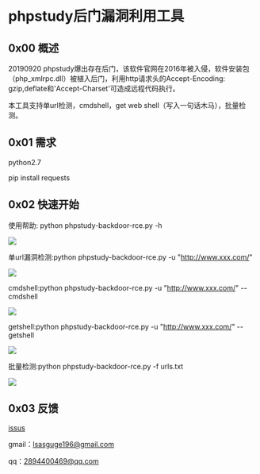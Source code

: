 # phpstudy后门漏洞利用工具



## 0x00 概述

20190920 phpstudy爆出存在后门，该软件官网在2016年被入侵，软件安装包（php_xmlrpc.dll）被植入后门，利用http请求头的Accept-Encoding: gzip,deflate和'Accept-Charset'可造成远程代码执行。

本工具支持单url检测，cmdshell，get web shell（写入一句话木马），批量检测。



## 0x01 需求

python2.7

pip install requests



## 0x02 快速开始

使用帮助: python phpstudy-backdoor-rce.py -h


![](https://github.com/theLSA/phpstudy-backdoor-rce/raw/master/demo/phpstudybd00.png)


单url漏洞检测:python phpstudy-backdoor-rce.py -u "http://www.xxx.com/"


![](https://github.com/theLSA/phpstudy-backdoor-rce/raw/master/demo/phpstudybd01.png)


cmdshell:python phpstudy-backdoor-rce.py -u "http://www.xxx.com/" --cmdshell


![](https://github.com/theLSA/phpstudy-backdoor-rce/raw/master/demo/phpstudybd02.png)


getshell:python phpstudy-backdoor-rce.py -u "http://www.xxx.com/" --getshell


![](https://github.com/theLSA/phpstudy-backdoor-rce/raw/master/demo/phpstudybd03.png)


批量检测:python phpstudy-backdoor-rce.py -f urls.txt


![](https://github.com/theLSA/phpstudy-backdoor-rce/raw/master/demo/phpstudybd04.png)


## 0x03 反馈

[issus](https://github.com/theLSA/phpstudy-backdoor-rce/issues)

gmail：[lsasguge196@gmail.com](mailto:lsasguge196@gmail.com)

qq：[2894400469@qq.com](mailto:2894400469@qq.com)



